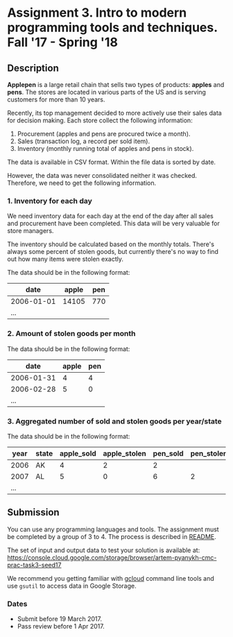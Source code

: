 # Assignment 3. Intro to modern programming tools and techniques. Fall '17 - Spring '18

## Description

**Applepen** is a large retail chain that sells two types of products: **apples** and **pens**.
The stores are located in various parts of the US and is serving customers for more than 10 years.

Recently, its top management decided to more actively use their sales data for decision making.
Each store collect the following information:
1. Procurement (apples and pens are procured twice a month).
2. Sales (transaction log, a record per sold item).
3. Inventory (monthly running total of apples and pens in stock).

The data is available in CSV format. Within the file data is sorted by date.

However, the data was never consolidated neither it was checked. Therefore, we need to get the following information.

### 1. Inventory for each day
We need inventory data for each day at the end of the day after all sales and procurement have been completed. This
data will be very valuable for store managers.

The inventory should be calculated based on the monthly totals. There's always some percent of stolen goods, but
currently there's no way to find out how many items were stolen exactly.


The data should be in the following format:

| date       | apple | pen |
|------------|-------|-----|
| 2006-01-01 | 14105 | 770 |
| ...        |       |     |

### 2. Amount of stolen goods per month

The data should be in the following format:

| date       | apple | pen |
|------------|-------|-----|
| 2006-01-31 | 4     | 4   |
| 2006-02-28 | 5     | 0   |
| ...        |       |     |


### 3. Aggregated number of sold and stolen goods per year/state

The data should be in the following format:

| year | state | apple_sold | apple_stolen | pen_sold | pen_stolen |
|------|-------|------------|--------------|----------|------------|
| 2006 | AK    | 4          | 2            | 2        |            |
| 2007 | AL    | 5          | 0            | 6        | 2          |
| ...  |       |            |              |          |            |

## Submission
You can use any programming languages and tools.
The assignment must be completed by a group of 3 to 4.
The process is described in [README](../README.org#submission-rules).

The set of input and output data to test your solution is available at:
https://console.cloud.google.com/storage/browser/artem-pyanykh-cmc-prac-task3-seed17

We recommend you getting familiar with [gcloud](https://cloud.google.com/sdk/gcloud/) command line tools and use `gsutil` to access data in Google Storage.

### Dates

* Submit before 19 March 2017.
* Pass review before 1 Apr 2017.

